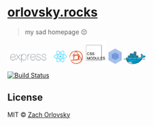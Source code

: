 # [orlovsky.rocks](https://orlovsky.rocks)
> my sad homepage :pensive:

<img src="icons/express.png" height="30">
<img src="icons/react.png" width="33">
<img src="icons/postcss.svg" width="30">
<img src="icons/css-modules.png" width="50">
<img src="icons/webpack.svg" width="30">
<img src="icons/docker.png" width="50">

[![Build Status](https://img.shields.io/travis/sadorlovsky/orlovsky.rocks.svg?style=flat-square)](https://travis-ci.org/sadorlovsky/orlovsky.rocks)

## License

MIT © [Zach Orlovsky](https://orlovsky.rocks)

